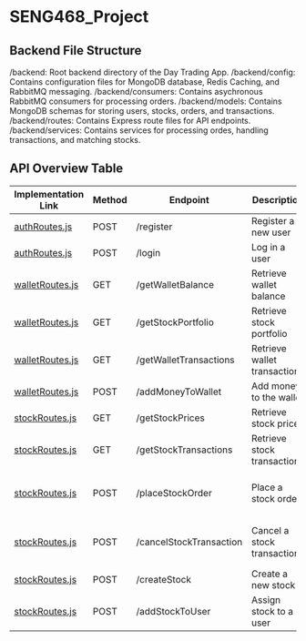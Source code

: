 # SENG468_Project

## Backend File Structure

/backend: Root backend directory of the Day Trading App.
/backend/config: Contains configuration files for MongoDB database, Redis Caching, and RabbitMQ messaging.
/backend/consumers: Contains asychronous RabbitMQ consumers for processing orders.
/backend/models: Contains MongoDB schemas for storing users, stocks, orders, and transactions.
/backend/routes: Contains Express route files for API endpoints.
/backend/services: Contains services for processing ordes, handling transactions, and matching stocks.

## API Overview Table

| Implementation Link | Method | Endpoint                  | Description                      | Team Member | Service               |
|---------------------|--------|---------------------------|----------------------------------|-------------|-----------------------|
| [authRoutes.js](backend/routes/authRoutes.js) | POST   | /register                 | Register a new user             | Tarek       | Auth Service          |
| [authRoutes.js](backend/routes/authRoutes.js) | POST   | /login                    | Log in a user                   | Ian         | Auth Service          |
| [walletRoutes.js](backend/routes/walletRoutes.js) | GET    | /getWalletBalance         | Retrieve wallet balance         | Tarek       | User Management       |
| [walletRoutes.js](backend/routes/walletRoutes.js) | GET    | /getStockPortfolio        | Retrieve stock portfolio        | Ian         | User Management       |
| [walletRoutes.js](backend/routes/walletRoutes.js) | GET    | /getWalletTransactions    | Retrieve wallet transactions    | Dani        | Transaction           |
| [walletRoutes.js](backend/routes/walletRoutes.js) | POST   | /addMoneyToWallet         | Add money to the wallet         | Tarek       | User Management       |
| [stockRoutes.js](backend/routes/stockRoutes.js) | GET    | /getStockPrices                | Retrieve stock prices           | Gabe        | Matching Engine       |
| [stockRoutes.js](backend/routes/stockRoutes.js) | GET    | /getStockTransactions     | Retrieve stock transactions     | Dani        | Transaction           |
| [stockRoutes.js](backend/routes/stockRoutes.js) | POST   | /placeStockOrder               | Place a stock order             | Lucas & Gabe | Order Service + Matching Engine |
| [stockRoutes.js](backend/routes/stockRoutes.js) | POST   | /cancelStockTransaction        | Cancel a stock transaction      | Lucas       | Order Service + Matching Engine |
| [stockRoutes.js](backend/routes/stockRoutes.js) | POST   | /createStock                   | Create a new stock              | Ian         | User Management       |
| [stockRoutes.js](backend/routes/stockRoutes.js) | POST   | /addStockToUser                | Assign stock to a user          | Ian         | User Management       |
